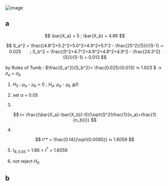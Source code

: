 ![image](https://github.com/user-attachments/assets/2e6c88bf-87c7-4edf-a06a-b0bec2c9130c)

## a

$$
\bar{X_a} = 5 ; \bar{X_b} = 4.86
$$

$$
S_a^2 = \frac{(4.8^2+5.2^2+5.0^2+4.9^2+5.1^2 - \frac{25^2}{5})}{5-1} = 0.025　　;   S_b^2 = \frac{(5^2+4.7^2+4.9^2+4.8^2+4.9^2 - \frac{24.3^2}{5})}{5-1} = 0.013
$$

by Rules of Tumb : $\frac{S_a^2}{S_b^2}= \frac{0.025}{0.013} ≒ 1.923 $ 
→　 $\sigma_a$  = $\sigma_b$

1. $H_0$ : $\mu_a$ - $\mu_b$ > 0 ; $H_a$: $\mu_a$ - $\mu_b$ ≦0
2. set $\alpha$ = 0.05

3.
$$
t= \frac{(\bar{X_a}-\bar{X_b})-0}{\sqrt{S^2(\frac{1}{n_a}+\frac{1}{n_b})}}
$$ 

4.
$$
 t^* = \frac{0.14}{\sqrt{0.0095}} ≒ 1.6059
$$

5. $t_{8,0.05}$ = 1.86 > $t^*$ = 1.6059

6. not reject $H_0$

## b







